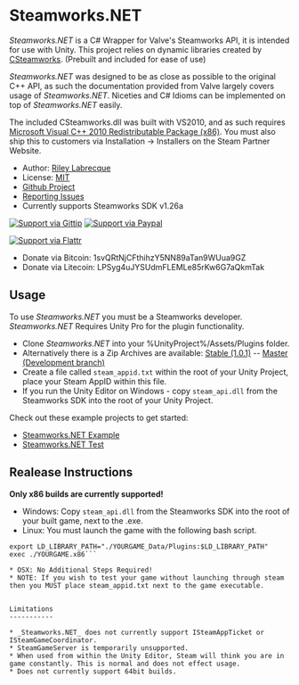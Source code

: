 Steamworks.NET
=======

_Steamworks.NET_ is a C# Wrapper for Valve's Steamworks API, it is intended for use with Unity. This project relies on dynamic libraries created by [CSteamworks](https://github.com/rlabrecque/CSteamworks). (Prebuilt and included for ease of use)

_Steamworks.NET_ was designed to be as close as possible to the original C++ API, as such the documentation provided from Valve largely covers usage of _Steamworks.NET_.
Niceties and C# Idioms can be implemented on top of _Steamworks.NET_ easily.

The included CSteamworks.dll was built with VS2010, and as such requires [Microsoft Visual C++ 2010 Redistributable Package (x86)](http://www.microsoft.com/en-us/download/details.aspx?id=5555). You must also ship this to customers via Installation -> Installers on the Steam Partner Website.

* Author: [Riley Labrecque](https://github.com/rlabrecque)
* License: [MIT](http://www.opensource.org/licenses/mit-license.php)
* [Github Project](https://github.com/rlabrecque/Steamworks.NET)
* [Reporting Issues](https://github.com/rlabrecque/Steamworks.NET/issues)
* Currently supports Steamworks SDK v1.26a


[![Support via Gittip](https://rawgithub.com/twolfson/gittip-badge/0.1.0/dist/gittip.png)](https://www.gittip.com/rlabrecque/)
[![Support via Paypal](https://www.paypalobjects.com/en_US/i/btn/btn_donateCC_LG.gif)](https://www.paypal.com/cgi-bin/webscr?cmd=_s-xclick&hosted_button_id=2QWKYXPRH6GJW)

[![Support via Flattr](https://api.flattr.com/button/flattr-badge-large.png)](https://flattr.com/submit/auto?user_id=rlabrecque&url=https%3A%2F%2Fgithub.com%2Frlabrecque%2FSteamworks.NET)
* Donate via Bitcoin: 1svQRtNjCFthihzY5NN89aTan9WUua9GZ
* Donate via Litecoin: LPSyg4uJYSUdmFLEMLe85rKw6G7aQkmTak


Usage
--------

To use _Steamworks.NET_ you must be a Steamworks developer. _Steamworks.NET_ Requires Unity Pro for the plugin functionality.

* Clone _Steamworks.NET_ into your %UnityProject%/Assets/Plugins folder.
 * Alternatively there is a Zip Archives are available: [Stable (1.0.1)](https://github.com/rlabrecque/Steamworks.NET/archive/1.0.1.zip) -- [Master (Development branch)](https://github.com/rlabrecque/Steamworks.NET/archive/master.zip)
* Create a file called `steam_appid.txt` within the root of your Unity Project, place your Steam AppID within this file.
* If you run the Unity Editor on Windows - copy `steam_api.dll` from the Steamworks SDK into the root of your Unity Project.


Check out these example projects to get started:
* [Steamworks.NET Example](https://github.com/rlabrecque/Steamworks.NET-Example)
* [Steamworks.NET Test](https://github.com/rlabrecque/Steamworks.NET-Test)


Realease Instructions
---------------------

**Only x86 builds are currently supported!**

* Windows: Copy `steam_api.dll` from the Steamworks SDK into the root of your built game, next to the .exe.
* Linux: You must launch the game with the following bash script.
```#!/bin/sh
export LD_LIBRARY_PATH="./YOURGAME_Data/Plugins:$LD_LIBRARY_PATH"
exec ./YOURGAME.x86```
    
* OSX: No Additional Steps Required!
* NOTE: If you wish to test your game without launching through steam then you MUST place steam_appid.txt next to the game executable.


Limitations
-----------

* _Steamworks.NET_ does not currently support ISteamAppTicket or ISteamGameCoordinator.
* SteamGameServer is temporarily unsupported.
* When used from within the Unity Editor, Steam will think you are in game constantly. This is normal and does not effect usage.
* Does not currently support 64bit builds.
